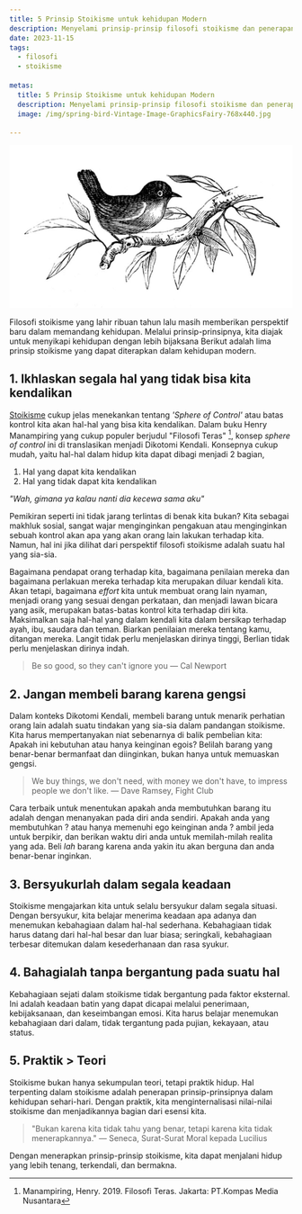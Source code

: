 ```yaml
---
title: 5 Prinsip Stoikisme untuk kehidupan Modern
description: Menyelami prinsip-prinsip filosofi stoikisme dan penerapannya dalam kehidupan modern untuk mencapai ketenangan dan kebahagiaan.
date: 2023-11-15
tags: 
  - filosofi
  - stoikisme

metas:
  title: 5 Prinsip Stoikisme untuk kehidupan Modern
  description: Menyelami prinsip-prinsip filosofi stoikisme dan penerapannya dalam kehidupan modern untuk mencapai ketenangan dan kebahagiaan.
  image: /img/spring-bird-Vintage-Image-GraphicsFairy-768x440.jpg

---
```



![prinsip prinsip filosofi stoikisme dalam kehidupan modern illustrasi](/img/spring-bird-Vintage-Image-GraphicsFairy-768x440.jpg)

Filosofi stoikisme yang lahir ribuan tahun lalu masih memberikan perspektif baru dalam memandang kehidupan. Melalui prinsip-prinsipnya, kita diajak untuk menyikapi kehidupan dengan lebih bijaksana Berikut adalah lima prinsip stoikisme yang dapat diterapkan dalam kehidupan modern.


## 1. Ikhlaskan segala hal yang tidak bisa kita kendalikan

[Stoikisme](/tags/stoikisme) cukup jelas menekankan tentang *'Sphere of Control'* atau batas kontrol kita akan hal-hal yang bisa kita kendalikan. Dalam buku Henry Manampiring yang cukup populer berjudul "Filosofi Teras" [^1], konsep *sphere of control* ini di translasikan menjadi Dikotomi Kendali. Konsepnya cukup mudah, yaitu hal-hal dalam hidup kita dapat dibagi menjadi 2 bagian, 
1. Hal yang dapat kita kendalikan
2. Hal yang tidak dapat kita kendalikan

*"Wah, gimana ya kalau nanti dia kecewa sama aku"*

Pemikiran seperti ini tidak jarang terlintas di benak kita bukan? Kita sebagai makhluk sosial, sangat wajar menginginkan pengakuan atau menginginkan sebuah kontrol akan apa yang akan orang lain lakukan terhadap kita. Namun, hal ini jika dilihat dari perspektif filosofi stoikisme adalah suatu hal yang sia-sia. 

Bagaimana pendapat orang terhadap kita, bagaimana penilaian mereka dan bagaimana perlakuan mereka terhadap kita merupakan diluar kendali kita. Akan tetapi, bagaimana *effort* kita untuk membuat orang lain nyaman, menjadi orang yang sesuai dengan perkataan, dan menjadi lawan bicara yang asik, merupakan batas-batas kontrol kita terhadap diri kita. Maksimalkan saja hal-hal yang dalam kendali kita dalam bersikap terhadap ayah, ibu, saudara dan teman. Biarkan penilaian mereka tentang kamu, ditangan mereka. Langit tidak perlu menjelaskan dirinya tinggi, Berlian tidak perlu menjelaskan dirinya indah. 

> Be so good, so they can't ignore you
> ― Cal Newport



## 2. Jangan membeli barang karena gengsi
Dalam konteks Dikotomi Kendali, membeli barang untuk menarik perhatian orang lain adalah suatu tindakan yang sia-sia dalam pandangan stoikisme. Kita harus mempertanyakan niat sebenarnya di balik pembelian kita: Apakah ini kebutuhan atau hanya keinginan egois? Belilah barang yang benar-benar bermanfaat dan diinginkan, bukan hanya untuk memuaskan gengsi.

> We buy things, we don't need,
> with money we don't have,
> to impress people we don't like.
> ― Dave Ramsey, Fight Club

Cara terbaik untuk menentukan apakah anda membutuhkan barang itu adalah dengan menanyakan pada diri anda sendiri. Apakah anda yang membutuhkan ? atau hanya memenuhi ego keinginan anda ? ambil jeda untuk berpikir, dan berikan waktu diri anda untuk memilah-milah realita yang ada. Beli *lah* barang karena anda yakin itu akan berguna dan anda benar-benar inginkan.


## 3. Bersyukurlah dalam segala keadaan
Stoikisme mengajarkan kita untuk selalu bersyukur dalam segala situasi. Dengan bersyukur, kita belajar menerima keadaan apa adanya dan menemukan kebahagiaan dalam hal-hal sederhana. Kebahagiaan tidak harus datang dari hal-hal besar dan luar biasa; seringkali, kebahagiaan terbesar ditemukan dalam kesederhanaan dan rasa syukur.


## 4. Bahagialah tanpa bergantung pada suatu hal
Kebahagiaan sejati dalam stoikisme tidak bergantung pada faktor eksternal. Ini adalah keadaan batin yang dapat dicapai melalui penerimaan, kebijaksanaan, dan keseimbangan emosi. Kita harus belajar menemukan kebahagiaan dari dalam, tidak tergantung pada pujian, kekayaan, atau status.



## 5. Praktik > Teori
Stoikisme bukan hanya sekumpulan teori, tetapi praktik hidup. Hal terpenting dalam stoikisme adalah penerapan prinsip-prinsipnya dalam kehidupan sehari-hari. Dengan praktik, kita menginternalisasi nilai-nilai stoikisme dan menjadikannya bagian dari esensi kita.


> "Bukan karena kita tidak tahu yang benar, tetapi karena kita tidak menerapkannya."
> ― Seneca, Surat-Surat Moral kepada Lucilius

Dengan menerapkan prinsip-prinsip stoikisme, kita dapat menjalani hidup yang lebih tenang, terkendali, dan bermakna.



[^1]: Manampiring, Henry. 2019. Filosofi Teras. Jakarta: PT.Kompas Media Nusantara